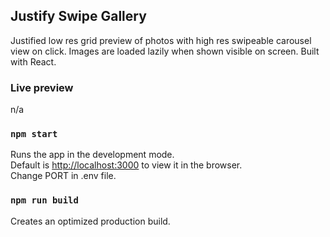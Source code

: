 ## Justify Swipe Gallery

Justified low res grid preview of photos with high res swipeable carousel view on click.
Images are loaded lazily when shown visible on screen.
Built with React.

### Live preview

n/a

### `npm start`

Runs the app in the development mode.<br>
Default is [http://localhost:3000](http://localhost:3000) to view it in the browser.<br>
Change PORT in .env file.

### `npm run build`

Creates an optimized production build.<br>
